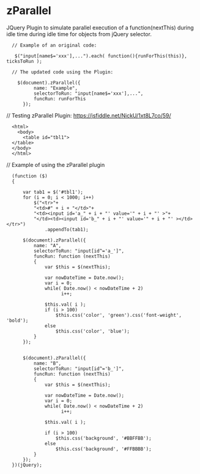 # zParallel

JQuery Plugin to simulate parallel execution of a function(nextThis) during idle time during idle time for objects from jQuery selector.

      // Example of an original code:

       $("input[name$='xxx'],...").each( function(){runForThis(this)}, ticksToRun );

      // The updated code using the Plugin:

        $(document).zParallel({
              name: "Example",
              selectorToRun: "input[name$='xxx'],...",
              funcRun: runForThis
          });
    
    
    
// Testing zParallel Plugin:    https://jsfiddle.net/NickU/1xt8L7co/59/

      <html>
        <body>
          <table id="tbl1">
      </table>
      </body>
      </html>



// Example of using the zParallel plugin

      (function ($)
      {

          var tab1 = $('#tbl1');
          for (i = 0; i < 1000; i++)
              $("<tr>"+
              "<td>#" + i + "</td>"+
              "<td><input id='a_" + i + "' value='" + i + "' >"+
              "</td><td><input id='b_" + i + "' value='" + i + "' ></td></tr>")
                  .appendTo(tab1);

          $(document).zParallel({
              name: "A",
              selectorToRun: "input[id^='a_']",
              funcRun: function (nextThis)
              {
                  var $this = $(nextThis);

                  var nowDateTime = Date.now();
                  var i = 0;
                  while( Date.now() < nowDateTime + 2)
                        i++;

                  $this.val( i );
                  if (i > 100)
                      $this.css('color', 'green').css('font-weight', 'bold');
                  else
                      $this.css('color', 'blue');
              }
          });


          $(document).zParallel({
              name: "B",
              selectorToRun: "input[id^='b_']",
              funcRun: function (nextThis)
              {
                  var $this = $(nextThis);

                  var nowDateTime = Date.now();
                  var i = 0;
                  while( Date.now() < nowDateTime + 2)
                        i++;

                  $this.val( i );

                  if (i > 100)
                      $this.css('background', '#BBFFBB');
                  else
                      $this.css('background', '#FFBBBB');
              }
          });
      })(jQuery);



